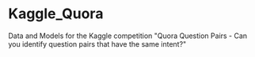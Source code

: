 # Kaggle_Quora
Data and Models for the Kaggle competition "Quora Question Pairs - Can you identify question pairs that have the same intent?"
